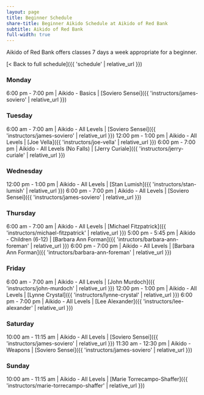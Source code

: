 ```yaml
---
layout: page
title: Beginner Schedule
share-title: Beginner Aikido Schedule at Aikido of Red Bank
subtitle: Aikido of Red Bank
full-width: true
---
```


Aikido of Red Bank offers classes 7 days a week appropriate for a beginner.

[< Back to full schedule]({{ 'schedule' | relative_url }})

### Monday

6:00 pm - 7:00 pm | Aikido - Basics | [Soviero Sensei]({{ 'instructors/james-soviero' | relative_url }})

### Tuesday

6:00 am - 7:00 am | Aikido - All Levels | [Soviero Sensei]({{ 'instructors/james-soviero' | relative_url }})
12:00 pm - 1:00 pm | Aikido - All Levels | [Joe Vella]({{ 'instructors/joe-vella' | relative_url }})
6:00 pm - 7:00 pm | Aikido - All Levels (No Falls) | [Jerry Curiale]({{ 'instructors/jerry-curiale' | relative_url }})

### Wednesday

12:00 pm - 1:00 pm | Aikido - All Levels | [Stan Lumish]({{ 'instructors/stan-lumish' | relative_url }})
6:00 pm - 7:00 pm | Aikido - All Levels | [Soviero Sensei]({{ 'instructors/james-soviero' | relative_url }})

### Thursday

6:00 am - 7:00 am | Aikido - All Levels | [Michael Fitzpatrick]({{ 'instructors/michael-fitzpatrick' | relative_url }})
5:00 pm - 5:45 pm | Aikido - Children (6-12) | [Barbara Ann Forman]({{ 'intructors/barbara-ann-foreman' | relative_url }})
6:00 pm - 7:00 pm | Aikido - All Levels | [Barbara Ann Forman]({{ 'intructors/barbara-ann-foreman' | relative_url }})

### Friday

6:00 am - 7:00 am | Aikido - All Levels | [John Murdoch]({{ 'instructors/john-murdoch' | relative_url }})
12:00 pm - 1:00 pm | Aikido - All Levels | [Lynne Crystal]({{ 'instructors/lynne-crystal' | relative_url }})
6:00 pm - 7:00 pm | Aikido - All Levels | [Lee Alexander]({{ 'instructors/lee-alexander' | relative_url }})

### Saturday

10:00 am - 11:15 am | Aikido - All Levels | [Soviero Sensei]({{ 'instructors/james-soviero' | relative_url }})
11:30 am - 12:30 pm | Aikido - Weapons | [Soviero Sensei]({{ 'instructors/james-soviero' | relative_url }})

### Sunday

10:00 am - 11:15 am | Aikido - All Levels | [Marie Torrecampo-Shaffer]({{ 'instructors/marie-torrecampo-shaffer' | relative_url }})
